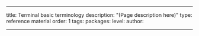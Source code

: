 ---

title: Terminal basic terminology
description: "(Page description here)"
type: reference material
order: 1
tags: 
packages: 
level: 
author: 

---